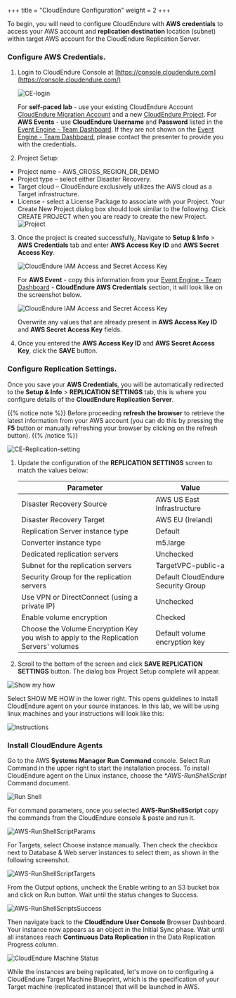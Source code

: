 +++
title = "CloudEndure Configuration"
weight = 2
+++


To begin, you will need to configure CloudEndure with **AWS credentials** to access your AWS account and **replication destination** location (subnet) within target AWS account for the CloudEndure Replication Server.

### Configure AWS Credentials.

1. Login to CloudEndure Console at [https://console.cloudendure.com](https://console.cloudendure.com/)

    ![CE-login](/ce/CE-login.png?classes=shadow,border&height=200px)

    For **self-paced lab** - use your existing CloudEndure Account [CloudEndure Migration Account](https://console.cloudendure.com/#/register/register) and a new <a href="https://docs.cloudendure.com/#Getting_Started_with_CloudEndure/Working_with_Projects/Working_with_Projects.htm#Creating_a_New_Project%3FTocPath%3DNavigation%7CGetting%2520Started%2520with%2520CloudEndure%7CWorking%2520with%2520Projects%7C_____2" target="_blank">CloudEndure Project</a>. For **AWS Events** - use **CloudEndure Username** and **Password** listed in the <A href="https://dashboard.eventengine.run/dashboard" target="_blank">Event Engine - Team Dashboard</a>. If they are not shown on the <A href="https://dashboard.eventengine.run/dashboard" target="_blank">Event Engine - Team Dashboard</a>, please contact the presenter to provide you with the credentials.

2. Project Setup:

- Project name – AWS_CROSS_REGION_DR_DEMO
- Project type – select either Disaster Recovery.
- Target cloud – CloudEndure exclusively utilizes the AWS cloud as a Target infrastructure.
- License - select a License Package to associate with your Project.
Your Create New Project dialog box should look similar to the following. Click CREATE PROJECT when you are ready to create the new Project.
![Project](/lab1/PROJECT_CONFIGURATION.png?classes=shadow,border&height=350px)

3. Once the project is created successfully, Navigate to **Setup & Info** > **AWS Credentials** tab and enter **AWS Access Key ID** and **AWS Secret Access Key**.
   
    ![CloudEndure IAM Access and Secret Access Key](/ce/ce-self-service-accesskeys.png?classes=shadow,border&height=100px)

    For **AWS Event** - copy this information from your <A href="https://dashboard.eventengine.run/dashboard" target="_blank">Event Engine - Team Dashboard</a> - **CloudEndure AWS Credentials** section, it will look like on the screenshot below.  

    ![CloudEndure IAM Access and Secret Access Key](/ce/CE-credentials.png)

    Overwrite any values that are already present in **AWS Access Key ID** and **AWS Secret Access Key** fields.

4. Once you entered the **AWS Access Key ID** and **AWS Secret Access Key**, click the **SAVE** button.

### Configure Replication Settings.

Once you save your **AWS Credentials**, you will be automatically redirected to the **Setup & Info** > **REPLICATION SETTINGS** tab, this is where you configure details of the **CloudEndure Replication Server**.

{{% notice note %}}
Before proceeding **refresh the browser** to retrieve the latest information from your AWS account (you can do this by pressing the **F5** button or manually refreshing your browser by clicking on the refresh button).
{{% /notice %}}

![CE-Replication-setting](/lab1/replication_settings.png?classes=shadow,border&height=350px)

1. Update the configuration of the **REPLICATION SETTINGS** screen to match the values below:

    | Parameter                                  | Value                                                        |
    | ------------------------------------------ | ------------------------------------------------------------ |
    | Disaster Recovery Source                           | AWS US East Infrastructure                                         |
    | Disaster Recovery Target                           | AWS EU (Ireland)                                         |
    | Replication Server instance type           | Default                                                      |
    | Converter instance type                    | m5.large                                                     |
    | Dedicated replication servers              | Unchecked                                                    |
    | Subnet for the replication servers         | TargetVPC-public-a |
    | Security Group for the replication servers | Default CloudEndure Security Group                                                     |
    | Use VPN or DirectConnect (using a private IP) | Unchecked                                                |
    | Enable volume encryption                   | Checked                                                     |    
    | Choose the Volume Encryption Key you wish to apply to the Replication Servers' volumes | Default volume encryption key  |
    

2. Scroll to the bottom of the screen and click **SAVE REPLICATION SETTINGS** button. The dialog box Project Setup complete will appear.

![Show my how](/lab1/showMeHow.png?classes=shadow,border&height=250px)

Select SHOW ME HOW in the lower right. This opens guidelines to install CloudEndure agent on your source instances. In this lab, we will be using linux machines and your instructions will look like this:

![Instructions](/lab1/instructions.png?classes=shadow,border&height=250px)

### Install CloudEndure Agents

Go to the AWS **Systems Manager** **Run Command** console. Select Run Command in the upper right to start the installation process. To install CloudEndure agent on the Linux instance, choose the **AWS-RunShellScript* Command document.

![Run Shell](/lab1/AWS-RunShellScript.png?classes=shadow,border&height=350px)

For command parameters, once you selected **AWS-RunShellScript** copy the commands from the CloudEndure console & paste and run it.

![AWS-RunShellScriptParams](/lab1/AWS-RunShellScriptParams.png?classes=shadow,border)

For Targets, select Choose instance manually. Then check the checkbox next to Database & Web server instances to select them, as shown in the following screenshot.

![AWS-RunShellScriptTargets](/lab1/AWS-RunShellScriptTargets.png?classes=shadow,border&height=350px)

From the Output options, uncheck the Enable writing to an S3 bucket box and click on Run button. Wait until the status changes to Success.

![AWS-RunShellScriptsSuccess](/lab1/AWS-RunShellScriptSuccess.png?classes=shadow,border&height=350px)

Then navigate back to the **CloudEndure User Console** Browser Dashboard. Your instance now appears as an object in the Initial Sync phase. Wait until all instances reach **Continuous Data Replication** in the Data Replication Progress column.

![CloudEndure Machine Status](/lab1/machine_status_cloudendure.PNG?classes=shadow,border&height=350px)

While the instances are being replicated, let's move on to configuring a CloudEndure Target Machine Blueprint, which is the specification of your Target machine (replicated instance) that will be launched in AWS.
